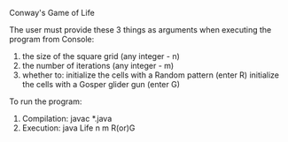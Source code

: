 Conway's Game of Life

The user must provide these 3 things as arguments when executing the program from Console:

1) the size of the square grid (any integer - n)
2) the number of iterations (any integer - m)
3) whether to:
  initialize the cells with a Random pattern (enter R)
  initialize the cells with a Gosper glider gun (enter G)

To run the program:
1) Compilation:  javac *.java
2) Execution:    java Life n m R(or)G
